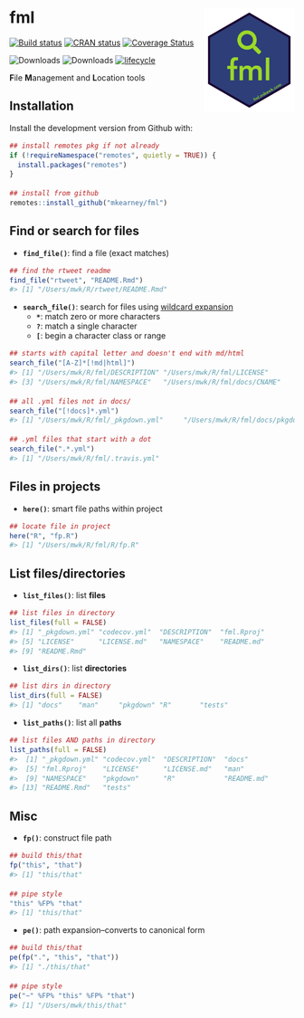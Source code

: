 
<!-- README.md is generated from README.Rmd. Please edit that file -->

# fml <img src="man/figures/logo.png" width="160px" align="right" />

[![Build
status](https://travis-ci.org/mkearney/fml.svg?branch=master)](https://travis-ci.org/mkearney/fml)
[![CRAN
status](https://www.r-pkg.org/badges/version/fml)](https://cran.r-project.org/package=fml)
[![Coverage
Status](https://codecov.io/gh/mkearney/fml/branch/master/graph/badge.svg)](https://codecov.io/gh/mkearney/fml?branch=master)

![Downloads](https://cranlogs.r-pkg.org/badges/fml)
![Downloads](https://cranlogs.r-pkg.org/badges/grand-total/fml)
[![lifecycle](https://img.shields.io/badge/lifecycle-experimental-orange.svg)](https://www.tidyverse.org/lifecycle/#experimental)

**F**ile **M**anagement and **L**ocation tools

## Installation

Install the development version from Github with:

``` r
## install remotes pkg if not already
if (!requireNamespace("remotes", quietly = TRUE)) {
  install.packages("remotes")
}

## install from github
remotes::install_github("mkearney/fml")
```

## Find or search for files

  - **`find_file()`**: find a file (exact matches)

<!-- end list -->

``` r
## find the rtweet readme
find_file("rtweet", "README.Rmd")
#> [1] "/Users/mwk/R/rtweet/README.Rmd"
```

  - **`search_file()`**: search for files using [wildcard
    expansion](http://pubs.opengroup.org/onlinepubs/9699919799/functions/glob.html)
      - **`*`**: match zero or more characters
      - **`?`**: match a single character
      - **`[`**: begin a character class or range

<!-- end list -->

``` r
## starts with capital letter and doesn't end with md/html
search_file("[A-Z]*[!md|html]")
#> [1] "/Users/mwk/R/fml/DESCRIPTION" "/Users/mwk/R/fml/LICENSE"    
#> [3] "/Users/mwk/R/fml/NAMESPACE"   "/Users/mwk/R/fml/docs/CNAME"

## all .yml files not in docs/
search_file("[!docs]*.yml")
#> [1] "/Users/mwk/R/fml/_pkgdown.yml"     "/Users/mwk/R/fml/docs/pkgdown.yml"

## .yml files that start with a dot
search_file(".*.yml")
#> [1] "/Users/mwk/R/fml/.travis.yml"
```

## Files in projects

  - **`here()`**: smart file paths within project

<!-- end list -->

``` r
## locate file in project
here("R", "fp.R")
#> [1] "/Users/mwk/R/fml/R/fp.R"
```

## List files/directories

  - **`list_files()`**: list **files**

<!-- end list -->

``` r
## list files in directory
list_files(full = FALSE)
#> [1] "_pkgdown.yml" "codecov.yml"  "DESCRIPTION"  "fml.Rproj"   
#> [5] "LICENSE"      "LICENSE.md"   "NAMESPACE"    "README.md"   
#> [9] "README.Rmd"
```

  - **`list_dirs()`**: list **directories**

<!-- end list -->

``` r
## list dirs in directory
list_dirs(full = FALSE)
#> [1] "docs"    "man"     "pkgdown" "R"       "tests"
```

  - **`list_paths()`**: list all **paths**

<!-- end list -->

``` r
## list files AND paths in directory
list_paths(full = FALSE)
#>  [1] "_pkgdown.yml" "codecov.yml"  "DESCRIPTION"  "docs"        
#>  [5] "fml.Rproj"    "LICENSE"      "LICENSE.md"   "man"         
#>  [9] "NAMESPACE"    "pkgdown"      "R"            "README.md"   
#> [13] "README.Rmd"   "tests"
```

## Misc

  - **`fp()`**: construct file path

<!-- end list -->

``` r
## build this/that
fp("this", "that")
#> [1] "this/that"

## pipe style
"this" %FP% "that"
#> [1] "this/that"
```

  - **`pe()`**: path expansion–converts to canonical form

<!-- end list -->

``` r
## build this/that
pe(fp(".", "this", "that"))
#> [1] "./this/that"

## pipe style
pe("~" %FP% "this" %FP% "that")
#> [1] "/Users/mwk/this/that"
```
